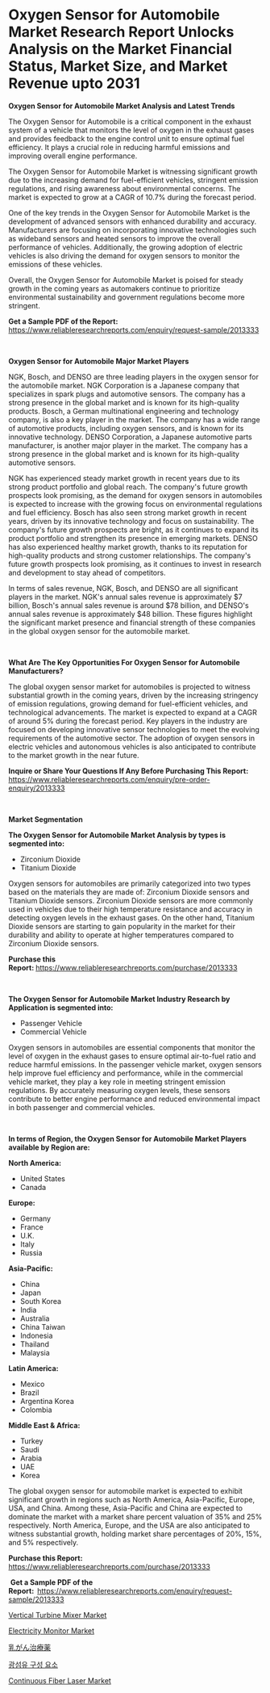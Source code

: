 <p><h1>Oxygen Sensor for Automobile Market Research Report Unlocks Analysis on the Market Financial Status, Market Size, and Market Revenue upto 2031</h1></p><p><strong>Oxygen Sensor for Automobile Market Analysis and Latest Trends</strong></p>
<p><p>The Oxygen Sensor for Automobile is a critical component in the exhaust system of a vehicle that monitors the level of oxygen in the exhaust gases and provides feedback to the engine control unit to ensure optimal fuel efficiency. It plays a crucial role in reducing harmful emissions and improving overall engine performance.</p><p>The Oxygen Sensor for Automobile Market is witnessing significant growth due to the increasing demand for fuel-efficient vehicles, stringent emission regulations, and rising awareness about environmental concerns. The market is expected to grow at a CAGR of 10.7% during the forecast period.</p><p>One of the key trends in the Oxygen Sensor for Automobile Market is the development of advanced sensors with enhanced durability and accuracy. Manufacturers are focusing on incorporating innovative technologies such as wideband sensors and heated sensors to improve the overall performance of vehicles. Additionally, the growing adoption of electric vehicles is also driving the demand for oxygen sensors to monitor the emissions of these vehicles.</p><p>Overall, the Oxygen Sensor for Automobile Market is poised for steady growth in the coming years as automakers continue to prioritize environmental sustainability and government regulations become more stringent.</p></p>
<p><strong>Get a Sample PDF of the Report:&nbsp;</strong> <a href="https://www.reliableresearchreports.com/enquiry/request-sample/2013333">https://www.reliableresearchreports.com/enquiry/request-sample/2013333</a></p>
<p>&nbsp;</p>
<p><strong>Oxygen Sensor for Automobile Major Market Players</strong></p>
<p><p>NGK, Bosch, and DENSO are three leading players in the oxygen sensor for the automobile market. NGK Corporation is a Japanese company that specializes in spark plugs and automotive sensors. The company has a strong presence in the global market and is known for its high-quality products. Bosch, a German multinational engineering and technology company, is also a key player in the market. The company has a wide range of automotive products, including oxygen sensors, and is known for its innovative technology. DENSO Corporation, a Japanese automotive parts manufacturer, is another major player in the market. The company has a strong presence in the global market and is known for its high-quality automotive sensors.</p><p>NGK has experienced steady market growth in recent years due to its strong product portfolio and global reach. The company's future growth prospects look promising, as the demand for oxygen sensors in automobiles is expected to increase with the growing focus on environmental regulations and fuel efficiency. Bosch has also seen strong market growth in recent years, driven by its innovative technology and focus on sustainability. The company's future growth prospects are bright, as it continues to expand its product portfolio and strengthen its presence in emerging markets. DENSO has also experienced healthy market growth, thanks to its reputation for high-quality products and strong customer relationships. The company's future growth prospects look promising, as it continues to invest in research and development to stay ahead of competitors.</p><p>In terms of sales revenue, NGK, Bosch, and DENSO are all significant players in the market. NGK's annual sales revenue is approximately $7 billion, Bosch's annual sales revenue is around $78 billion, and DENSO's annual sales revenue is approximately $48 billion. These figures highlight the significant market presence and financial strength of these companies in the global oxygen sensor for the automobile market.</p></p>
<p>&nbsp;</p>
<p><strong>What Are The Key Opportunities For Oxygen Sensor for Automobile Manufacturers?</strong></p>
<p><p>The global oxygen sensor market for automobiles is projected to witness substantial growth in the coming years, driven by the increasing stringency of emission regulations, growing demand for fuel-efficient vehicles, and technological advancements. The market is expected to expand at a CAGR of around 5% during the forecast period. Key players in the industry are focused on developing innovative sensor technologies to meet the evolving requirements of the automotive sector. The adoption of oxygen sensors in electric vehicles and autonomous vehicles is also anticipated to contribute to the market growth in the near future.</p></p>
<p><strong>Inquire or Share Your Questions If Any Before Purchasing This Report:</strong> <a href="https://www.reliableresearchreports.com/enquiry/pre-order-enquiry/2013333">https://www.reliableresearchreports.com/enquiry/pre-order-enquiry/2013333</a></p>
<p>&nbsp;</p>
<p><strong>Market Segmentation</strong></p>
<p><strong>The Oxygen Sensor for Automobile Market Analysis by types is segmented into:</strong></p>
<p><ul><li>Zirconium Dioxide</li><li>Titanium Dioxide</li></ul></p>
<p><p>Oxygen sensors for automobiles are primarily categorized into two types based on the materials they are made of: Zirconium Dioxide sensors and Titanium Dioxide sensors. Zirconium Dioxide sensors are more commonly used in vehicles due to their high temperature resistance and accuracy in detecting oxygen levels in the exhaust gases. On the other hand, Titanium Dioxide sensors are starting to gain popularity in the market for their durability and ability to operate at higher temperatures compared to Zirconium Dioxide sensors.</p></p>
<p><strong>Purchase this Report:&nbsp;</strong><a href="https://www.reliableresearchreports.com/purchase/2013333">https://www.reliableresearchreports.com/purchase/2013333</a></p>
<p>&nbsp;</p>
<p><strong>The Oxygen Sensor for Automobile Market Industry Research by Application is segmented into:</strong></p>
<p><ul><li>Passenger Vehicle</li><li>Commercial Vehicle</li></ul></p>
<p><p>Oxygen sensors in automobiles are essential components that monitor the level of oxygen in the exhaust gases to ensure optimal air-to-fuel ratio and reduce harmful emissions. In the passenger vehicle market, oxygen sensors help improve fuel efficiency and performance, while in the commercial vehicle market, they play a key role in meeting stringent emission regulations. By accurately measuring oxygen levels, these sensors contribute to better engine performance and reduced environmental impact in both passenger and commercial vehicles.</p></p>
<p>&nbsp;</p>
<p><strong>In terms of Region, the Oxygen Sensor for Automobile Market Players available by Region are:</strong></p>
<p>
    <p> <strong> North America: </strong>
        <ul>
            <li>United States</li>
            <li>Canada</li>
        </ul>
        </p> 
    <p> <strong> Europe: </strong>
        <ul>
            <li>Germany</li>
            <li>France</li>
            <li>U.K.</li>
            <li>Italy</li>
            <li>Russia</li>
        </ul>
        </p> 
    <p> <strong> Asia-Pacific: </strong>
        <ul>
            <li>China</li>
            <li>Japan</li>
            <li>South Korea</li>
            <li>India</li>
            <li>Australia</li>
            <li>China Taiwan</li>
            <li>Indonesia</li>
            <li>Thailand</li>
            <li>Malaysia</li>
        </ul>
        </p> 
    <p> <strong> Latin America: </strong>
        <ul>
            <li>Mexico</li>
            <li>Brazil</li>
            <li>Argentina Korea</li>
            <li>Colombia</li>
        </ul>
        </p> 
    <p> <strong> Middle East & Africa: </strong>
        <ul>
            <li>Turkey</li>
            <li>Saudi</li>
            <li>Arabia</li>
            <li>UAE</li>
            <li>Korea</li>
        </ul>
    </p>
    </p>
<p><p>The global oxygen sensor for automobile market is expected to exhibit significant growth in regions such as North America, Asia-Pacific, Europe, USA, and China. Among these, Asia-Pacific and China are expected to dominate the market with a market share percent valuation of 35% and 25% respectively. North America, Europe, and the USA are also anticipated to witness substantial growth, holding market share percentages of 20%, 15%, and 5% respectively.</p></p>
<p><strong>Purchase this Report: </strong><a href="https://www.reliableresearchreports.com/purchase/2013333">https://www.reliableresearchreports.com/purchase/2013333</a></p>
<p>&nbsp;<strong>Get a Sample PDF of the Report:&nbsp;&nbsp;</strong><a href="https://www.reliableresearchreports.com/enquiry/request-sample/2013333">https://www.reliableresearchreports.com/enquiry/request-sample/2013333</a></p>
<p><strong></strong></p>
<p><p><a href="https://view.publitas.com/reportprime-1/global-vertical-turbine-mixer-market-size-and-market-trends-insights-and-projections-from-2023-to-2030/">Vertical Turbine Mixer Market</a></p><p><a href="https://issuu.com/reportprime-2/docs/electricity-monitor-market-size-2030.pptx">Electricity Monitor Market</a></p><p><a href="https://github.com/efcvopdgkdx128/Market-Research-Report-List-1/blob/main/2607395189257.md">乳がん治療薬</a></p><p><a href="https://github.com/fredrickeglers/Market-Research-Report-List-1/blob/main/9549811189163.md">광섬유 구성 요소</a></p><p><a href="https://view.publitas.com/reportprime-1/global-continuous-fiber-laser-market-size-and-market-trends-insights-and-projections-from-2023-to-2030/">Continuous Fiber Laser Market</a></p></p>
